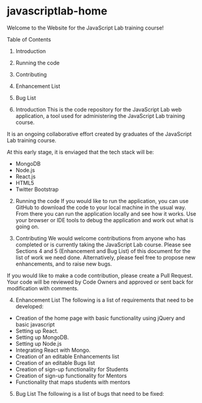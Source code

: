 # javascriptlab-home
Welcome to the Website for the JavaScript Lab training course!

Table of Contents

1. Introduction
2. Running the code
3. Contributing
4. Enhancement List
5. Bug List

1. Introduction
This is the code repository for the JavaScript Lab web application, a tool used for administering the JavaScript Lab training course.

It is an ongoing collaborative effort created by graduates of the JavaScript Lab training course.

At this early stage, it is enviaged that the tech stack will be:

- MongoDB
- Node.js
- React.js
- HTML5
- Twitter Bootstrap

2. Running the code
If you would like to run the application, you can use GitHub to download the code to your local machine in the usual way. From there you can run the application locally and see how it works. Use your browser or IDE tools to debug the application and work out what is going on.

3. Contributing
We would welcome contributions from anyone who has completed or is currently taking the JavaScript Lab course. Please see Sections 4 and 5 (Enhancement and Bug List) of this document for the list of work we need done. Alternatively, please feel free to propose new enhancements, and to raise new bugs.

If you would like to make a code contribution, please create a Pull Request. Your code will be reviewed by Code Owners and approved or sent back for modification with comments.

4. Enhancement List
The following is a list of requirements that need to be developed:
- Creation of the home page with basic functionality using jQuery and basic javascript
- Setting up React.
- Setting up MongoDB.
- Setting up Node.js
- Integrating React with Mongo.
- Creation of an editable Enhancements list
- Creation of an editable Bugs list
- Creation of sign-up functionality for Students
- Creation of sign-up functionality for Mentors
- Functionality that maps students with mentors

5. Bug List
The following is a list of bugs that need to be fixed:
